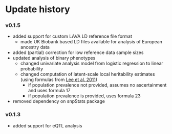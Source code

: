 # Update history

### v0.1.5
- added support for custom LAVA LD reference file format
	- made UK Biobank based LD files available for analysis of European ancestry data
- added (partial) correction for low reference data sample sizes
- updated analysis of binary phenotypes
  - changed univariate analysis model from logistic regression to linear probability
  - changed computation of latent-scale local heritability estimates (using formulas from [Lee et al. 2011](https://pubmed.ncbi.nlm.nih.gov/21376301/))
    - if population prevalence not provided, assumes no ascertainment and uses formula 17
    - if population prevalence is provided, uses formula 23
- removed dependency on snpStats package


### v0.1.3
- added support for eQTL analysis

